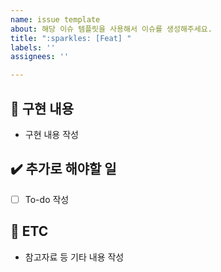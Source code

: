 ```yaml
---
name: issue template
about: 해당 이슈 템플릿을 사용해서 이슈를 생성해주세요.
title: ":sparkles: [Feat] "
labels: ''
assignees: ''

---
```


## 📝 구현 내용
- 구현 내용 작성

## ✔️ 추가로 해야할 일
- [ ] To-do 작성

## 👀 ETC
- 참고자료 등 기타 내용 작성
